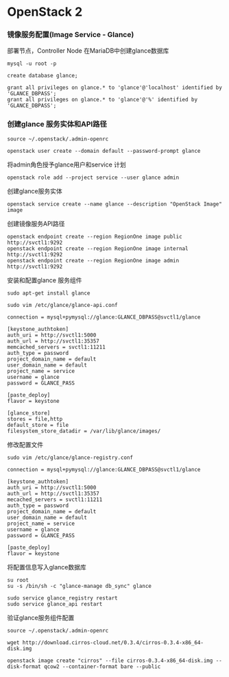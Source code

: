 # OpenStack 2

### 镜像服务配置(Image Service - Glance)

部署节点，Controller Node
在MariaDB中创建glance数据库

    mysql -u root -p

    create database glance;

    grant all privileges on glance.* to 'glance'@'localhost' identified by 'GLANCE_DBPASS';
    grant all privileges on glance.* to 'glance'@'%' identified by 'GLANCE_DBPASS';


### 创建glance 服务实体和API路径

    source ~/.openstack/.admin-openrc

    openstack user create --domain default --password-prompt glance


将admin角色授予glance用户和service 计划

    openstack role add --project service --user glance admin

创建glance服务实体

    openstack service create --name glance --description "OpenStack Image" image

创建镜像服务API路径

    openstack endpoint create --region RegionOne image public http://svctl1:9292
    openstack endpoint create --region RegionOne image internal http://svctl1:9292
    openstack endpoint create --region RegionOne image admin http://svctl1:9292

安装和配置glance 服务组件

    sudo apt-get install glance

    sudo vim /etc/glance/glance-api.conf

    connection = mysql+pymysql://glance:GLANCE_DBPASS@svctl1/glance

    [keystone_authtoken]
    auth_uri = http://svctl1:5000
    auth_url = http://svctl1:35357
    memcached_servers = svctl1:11211
    auth_type = password
    project_domain_name = default
    user_domain_name = default
    project_name = service
    username = glance
    password = GLANCE_PASS

    [paste_deploy]
    flavor = keystone

    [glance_store]
    stores = file,http
    default_store = file
    filesystem_store_datadir = /var/lib/glance/images/


修改配置文件 

    sudo vim /etc/glance/glance-registry.conf

    connection = mysql+pymysql://glance:GLANCE_DBPASS@svctl1/glance

    [keystone_authtoken]
    auth_uri = http://svctl1:5000
    auth_url = http://svctl1:35357
    mecached_servers = svctl1:11211
    auth_type = password
    project_domain_name = default
    user_domain_name = default
    project_name = service
    username = glance
    password = GLANCE_PASS

    [paste_deploy]
    flavor = keystone

将配置信息写入glance数据库

    su root
    su -s /bin/sh -c "glance-manage db_sync" glance

    sudo service glance_registry restart
    sudo service glance_api restart

验证glance服务组件配置

    source ~/.openstack/.admin-openrc

    wget http://download.cirros-cloud.net/0.3.4/cirros-0.3.4-x86_64-disk.img

    openstack image create "cirros" --file cirros-0.3.4-x86_64-disk.img --disk-format qcow2 --container-format bare --public



